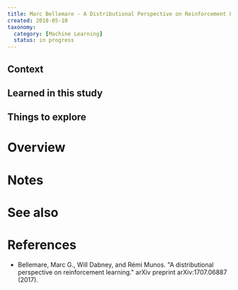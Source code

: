 ```yaml
---
title: Marc Bellemare - A Distributional Perspective on Reinforcement Learning (2017)
created: 2018-05-10
taxonomy:
  category: [Machine Learning]
  status: in progress
---
```


## Context

## Learned in this study

## Things to explore

# Overview

# Notes

# See also

# References
* Bellemare, Marc G., Will Dabney, and Rémi Munos. "A distributional perspective on reinforcement learning." arXiv preprint arXiv:1707.06887 (2017).
